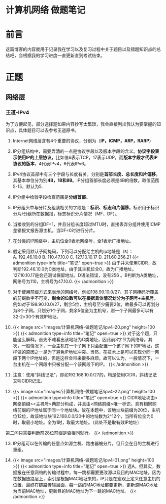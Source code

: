 # 计算机网络 做题笔记


# 前言
这篇博客的内容就用于记录我在学习以及复习过程中关于题目以及错题知识点的总结吧，会根据我的学习进度一直更新直到考试结束。

# 正题
## 网络层
### 王道-IPv4

为了方便起见，部分选择题如果内容抄写太繁琐，我会直接列出我认为要掌握的知识点，具体题目可以去参考王道原书。

1. Internet网络层含有4个重要的协议，分别为（**IP，ICMP，ARP，RARP**）

2. IP分组结构中，需要弄清的一点是协议字段以及版本字段的含义。**协议字段表示使用IP的上层协议**，比如值6表示TCP，17表示UDP。而**版本字段才代表IP协议的版本**，4代表IPv4，6代表IPv6。

3. IPv4协议首部中有三个字段与长度有关，分别是**首部长度、总长度和片偏移**。其基本单位分为别**4B，1B和8B**。IP分组首部长度必须是4B的倍数，取值范围5-15，默认为5.

4. IP分组中检验字段检查范围是**分组首部**。

8. IP分组头中与分片及组装相关的字段是：**标识、标志和片偏移**。标识用于标识分片/分组所在数据报，标志标识分片情况（MF、DF）。

6. 当接收到的分组DF=1，并且分组长度超过MTU时，直接丢弃分组并使用ICMP差错报文报告源主机。当DF=0时进行分片。

7. 在分类的IP网络中，主机位全0表示网络号，全1表示广播地址。

8. 假定采用默认子网掩码，下列可以分配给主机的ip地址是（`B`）：  
A. 192.46.10.0 B. 110.47.10.0 C. 127.10.10.17 D. 211.60.256.21
{{< admonition type=info title="笔记" open=true >}}
由于并未使用CIDR，故判断192.46.10.0为C类地址，由于其主机位全0，故为广播地址。  
127.10.10.17是会还测试保留地址。D语法错误，没有256 。B判断为A类地址，网络号为110，主机号为47.10.0.
{{< /admonition >}}
  
9. 对于使用前缀方式来表示的网络号，例如198.90.10.0/27。其子网掩码所覆盖的前缀数字不可变，**剩余的位数可以在根据具体情况划分为子网号+主机号**。例如对于198.90.10.0/27，剩余5位，主机号至少需要2位，故最多可以再划分为8个子网。只划分1个子网，剩余5位全为主机号，则一个子网最多可以有32-2=30个有效IP地址。

10. {{< image src="images/计算机网络-做题笔记/ipv4-20.png" height=100 >}}
{{< admonition type=info title="笔记" open=true >}}
对于这个题，只能这么解释。首先不难看出该地址为C类地址，因此前3字节为网络号。其次，一般情况下，一台主机在一个子网下只会配置一个该子网下的IP地址，这样做的原因之一是为了避免IP地址冲突。当然，在技术上是可以实现分同一网段下两个IP地址的，但是这样会带来很多麻烦。故可以认为，一般情况下，一台主机在一个网段中只被分配一个该网段下的IP。
{{< /admonition >}}

11. 注意：使用“斜线记法”，即如192.168.10.0/27的，均是使用CIDR，斜线记法又叫CIDR记法。

12. {{< image src="images/计算机网络-做题笔记/ipv4-22.png" height=100 >}}
{{< admonition type=info title="笔记" open=true >}}
CIDR地址块由<网络前缀><主机号>两部分构成，并且由<网络前缀>唯一标识。具有相同网络前缀的IP地址属于同一个地址块。故在本题中，该地址块前缀为20位，主机位12位，故该地址块192.168.0.0/20中的地址数为2^12个，当所有位全为0时，取最小地址。全为1时，取最大地址。（此处不是取有效IP地址）

第二问只需要判断前28位前缀是否相同就行。
{{< /admonition >}}

13. IP分组可以在传输的任意点如源主机、路由器被分片，但只会在目的主机进行重组。

14. {{< image src="images/计算机网络-做题笔记/ipv4-31.png" height=100 >}}
{{< admonition type=info title="笔记" open=true >}}
选A。但其实，数据报在任意网络的传输过程中，每一跳都需要更改源以及目的MAC地址。因为在数据链路层上，索引是根据MAC地址来的，IP只是在宏观上定义任意主机的位置，最终在链路传输层面，每一跳的MAC地址都要更新，更新源MAC地址为当前MAC地址，更新目的MAC地址为下一跳的MAC地址。
{{< /admonition >}}

